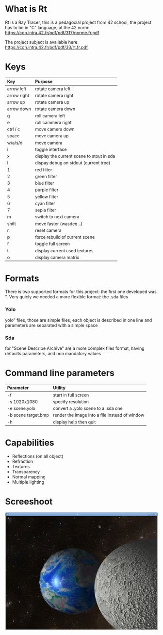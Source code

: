 # What is Rt
Rt is a Ray Tracer, this is a pedagocial project from 42 school, the project has
to be in "C" language, at the 42 norm: https://cdn.intra.42.fr/pdf/pdf/317/norme.fr.pdf

The project subject is available here: https://cdn.intra.42.fr/pdf/pdf/33/rt.fr.pdf

# Keys
| Key           | Purpose                                   |
|:--------------|:------------------------------------------|
| arrow left    | rotate camera left                        |
| arrow right   | rotate camera right                       |
| arrow up      | rotate camera up                          |
| arrow down    | rotate camera down                        |
| q             | roll camera left                          |
| e             | roll cammera right                        |
| ctrl / c      | move camera down                          |
| space         | move camera up                            |
| w/a/s/d       | move camera                               |
| i             | toggle interface                          |
| x             | display the current scene to stout in sda |
| l             | dispay debug on stdout (current tree)     |
| 1             | red filter                                |
| 2             | green filter                              |
| 3             | blue filter                               |
| 4             | purple filter                             |
| 5             | yellow filter                             |
| 6             | cyan filter                               |
| 7             | sepia filter                              |
| m             | switch to next camera                     |
| shift         | move faster (wasdeq...)                   |
| r             | reset camera                              |
| p             | force rebuild of current scene            |
| f             | toggle full screen                        |
| t             | display current used textures             |
| o             | display camera matrix                     |

# Formats
There is two supported formats for this project: the first one developed was
". Very quicly we needed a more flexible format: the .sda files
### Yolo
yolo" files, those are simple files, each object is described in one line and
parameters are separated with a simple space
### Sda
for "Scene Describe Archive" are a more complex files format, having defaults
parameters, and non mandatory values

# Command line parameters
| Parameter           | Utility                                        |
|:--------------------|:-----------------------------------------------|
| -f                  | start in full screen                           |
| -s 1020x1080        | specify resolution                             |
| -e scene.yolo       | convert a .yolo scene to a .sda one            |
| -b scene target.bmp | render the image into a file instead of window |
| -h                  | display help then quit                         |

# Capabilities
- Reflections (on all object)
- Refraction
- Textures
- Transparency
- Normal mapping
- Multiple lighting

# Screeshoot
![Image](https://github.com/Chr0nos/rt/blob/master/screenshoots/earth.png "image")
